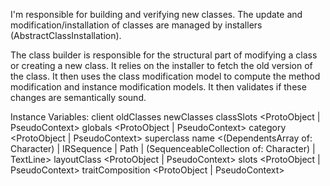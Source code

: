 I'm responsible for building and verifying new classes. The update and modification/installation of classes are managed by installers (AbstractClassInstallation).The class builder is responsible for the structural part of modifying a class or creating a new class. It relies on the installer to fetch the old version of the class. It then uses the class modification model to compute the method modification and instance modification models. It then validates if these changes are semantically sound.Instance Variables:	client	<PharoClassInstaller>	oldClasses	<Collection>	newClasses	<Collection>	classSlots	<ProtoObject | PseudoContext>	globals	<ProtoObject | PseudoContext>	category	<ProtoObject | PseudoContext>	superclass	<Behavior>	name	<(DependentsArray of: Character) | IRSequence | Path | (SequenceableCollection of: Character) | TextLine>	layoutClass	<ProtoObject | PseudoContext>	slots	<ProtoObject | PseudoContext>	traitComposition	<ProtoObject | PseudoContext>